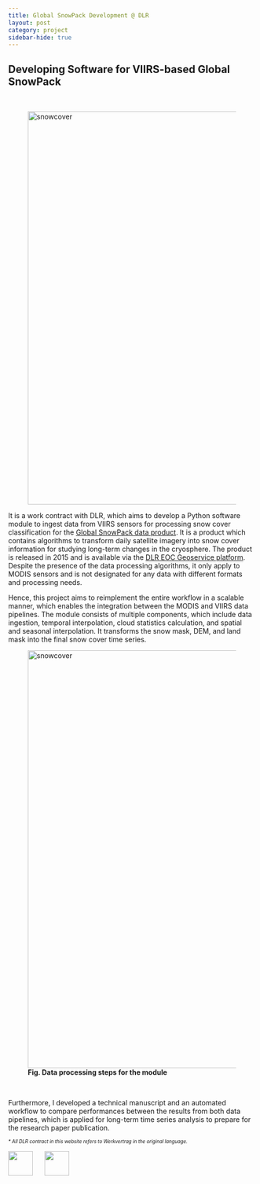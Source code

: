 ```yaml
---
title: Global SnowPack Development @ DLR
layout: post
category: project
sidebar-hide: true
---
```


## Developing Software for VIIRS-based Global SnowPack

<br>

<figure>
	<img src="{{ 'assets/images/alps.jpg' | relative_url }}" alt="snowcover"  width="800" />
</figure>

It is a work contract with DLR, which aims to develop a Python software module to ingest data from VIIRS sensors for processing snow cover classification for the [Global SnowPack data product](https://www.dlr.de/eoc/en/desktopdefault.aspx/tabid-18220/29005_read-77046). It is a product which contains algorithms to transform daily satellite imagery into snow cover information for studying long-term changes in the cryosphere. The product is released in 2015 and is available via the [DLR EOC Geoservice platform](https://geoservice.dlr.de/web/). Despite the presence of the data processing algorithms, it only apply to MODIS sensors and is not designated for any data with different formats and processing needs. 

Hence, this project aims to reimplement the entire workflow in a scalable manner, which enables the integration between the MODIS and VIIRS data pipelines. The module consists of multiple components, which include data ingestion, temporal interpolation, cloud statistics calculation, and spatial and seasonal interpolation. It transforms the snow mask, DEM, and land mask into the final snow cover time series. 

<figure>
	<img src="{{ 'assets/images/gspworkflow.jpg' | relative_url }}" alt="snowcover"  width="850" />
	<figcaption><b>Fig. Data processing steps for the module</b></figcaption>
</figure>

<br>

Furthermore, I developed a technical manuscript and an automated workflow to compare performances between the results from both data pipelines, which is applied for long-term time series analysis to prepare for the research paper publication. 

<sub><sup><i>* All DLR contract in this website refers to Werkvertrag in the original language.</i></sup></sub>

<p float="left">
  <img src="https://raw.githubusercontent.com/FortAwesome/Font-Awesome/6.x/svgs/brands/github.svg" width="50" height="50">
  &nbsp;&nbsp;&nbsp;&nbsp;
  <img src="https://raw.githubusercontent.com/FortAwesome/Font-Awesome/6.x/svgs/brands/python.svg" width="50" height="50">
</p>